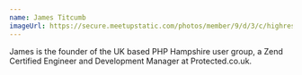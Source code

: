 ```yaml
---
name: James Titcumb
imageUrl: https://secure.meetupstatic.com/photos/member/9/d/3/c/highres_134740252.jpeg
---
```


James is the founder of the UK based PHP Hampshire user group, a Zend Certified Engineer and Development Manager at Protected.co.uk.
